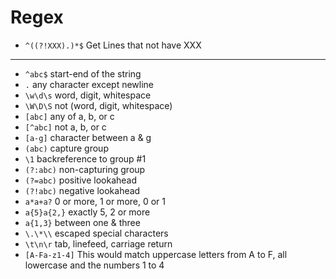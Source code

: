 # Regex

* `^((?!XXX).)*$` Get Lines that not have XXX

---
* `^abc$`	start-end of the string
* `.`	any character except newline
* `\w\d\s`	word, digit, whitespace
* `\W\D\S`	not (word, digit, whitespace)
* `[abc]`	any of a, b, or c
* `[^abc]`	not a, b, or c
* `[a-g]`	character between a & g
* `(abc)`	capture group
* `\1`	backreference to group #1
* `(?:abc)`	non-capturing group
* `(?=abc)`	positive lookahead
* `(?!abc)`	negative lookahead
* `a*a+a?`	0 or more, 1 or more, 0 or 1
* `a{5}a{2,}`	exactly 5, 2 or more
* `a{1,3}`	between one & three
* `\.\*\\`	escaped special characters
* `\t\n\r`	tab, linefeed, carriage return
* `[A-Fa-z1-4]` This would match uppercase letters from A to F, all lowercase and the numbers 1 to 4